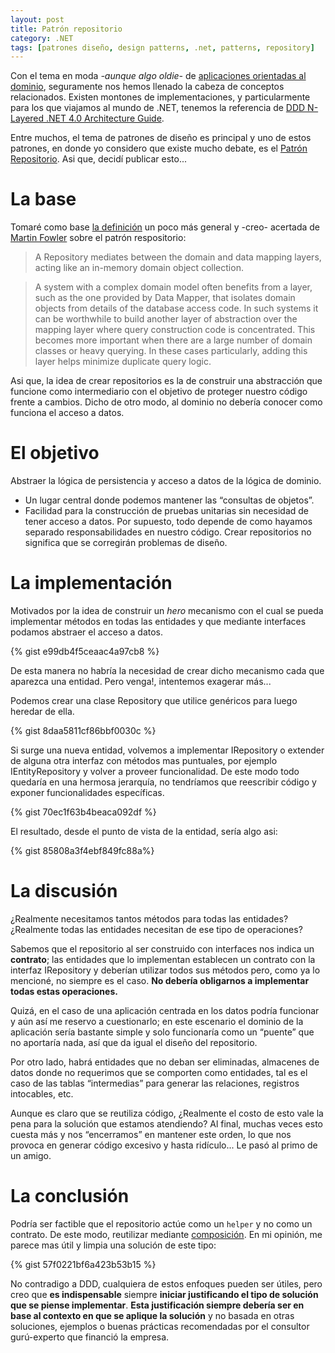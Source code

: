 ```yaml
---
layout: post
title: Patrón repositorio
category: .NET
tags: [patrones diseño, design patterns, .net, patterns, repository]
---
```


Con el tema en moda *-aunque algo oldie-* de [aplicaciones orientadas al dominio](https://en.wikipedia.org/wiki/Domain-driven_design), seguramente nos hemos llenado la cabeza de conceptos relacionados. Existen montones de implementaciones, y particularmente para los que viajamos al mundo de .NET, tenemos la referencia de [DDD N-Layered .NET 4.0 Architecture Guide](https://blogs.msdn.microsoft.com/marblogging/2011/05/23/domain-drive-design-n-layered-net-4-0-architecture-guide/).

Entre muchos, el tema de patrones de diseño es principal y uno de estos patrones, en donde yo considero que existe mucho debate, es el [Patrón Repositorio](https://msdn.microsoft.com/en-us/library/ff649690.aspx). Asi que, decidí publicar esto...

# La base
Tomaré como base [la definición](http://martinfowler.com/eaaCatalog/repository.html) un poco más general y -creo- acertada de [Martin Fowler](http://martinfowler.com/) sobre el patrón respositorio:

> A Repository mediates between the domain and data mapping layers, acting like an in-memory domain object collection.

> A system with a complex domain model often benefits from a layer, such as the one provided by Data Mapper, that isolates domain objects from details of the database access code. In such systems it can be worthwhile to build another layer of abstraction over the mapping layer where query construction code is concentrated. This becomes more important when there are a large number of domain classes or heavy querying. In these cases particularly, adding this layer helps minimize duplicate query logic.

Asi que, la idea de crear repositorios es la de construir una abstracción que funcione como intermediario con el objetivo de proteger nuestro código frente a cambios. Dicho de otro modo, al dominio no debería conocer como funciona el acceso a datos.

# El objetivo

Abstraer la lógica de persistencia y acceso a datos de la lógica de dominio.

- Un lugar central donde podemos mantener las “consultas de objetos”.
- Facilidad para la construcción de pruebas unitarias sin necesidad de tener acceso a datos. Por supuesto, todo depende de como hayamos separado responsabilidades en nuestro código. Crear repositorios no significa que se corregirán problemas de diseño.

# La implementación

Motivados por la idea de construir un *hero* mecanismo con el cual se pueda implementar métodos en todas las entidades y que mediante interfaces podamos abstraer el acceso a datos.

{% gist e99db4f5ceaac4a97cb8 %}

De esta manera no habría la necesidad de crear dicho mecanismo cada que aparezca una entidad. Pero venga!, intentemos exagerar más...

Podemos crear una clase Repository que utilice genéricos para luego heredar de ella.

{% gist 8daa5811cf86bbf0030c %}

Si surge una nueva entidad, volvemos a implementar IRepository o extender de alguna otra interfaz con métodos mas puntuales, por ejemplo IEntityRepository y volver a proveer funcionalidad. De este modo todo quedaría en una hermosa jerarquía, no tendríamos que reescribir código y exponer funcionalidades específicas.

{% gist 70ec1f63b4beaca092df %}

El resultado, desde el punto de vista de la entidad, sería algo asi:

{% gist 85808a3f4ebf849fc88a%}

# La discusión

¿Realmente necesitamos tantos métodos para todas las entidades? ¿Realmente todas las entidades necesitan de ese tipo de operaciones?

Sabemos que el repositorio al ser construido con interfaces nos indica un **contrato**; las entidades que lo implementan establecen un contrato con la interfaz IRepository y deberían utilizar todos sus métodos pero, como ya lo mencioné, no siempre es el caso. **No debería obligarnos a implementar todas estas operaciones.**

Quizá, en el caso de una aplicación centrada en los datos podría funcionar y aún así me reservo a cuestionarlo; en este escenario el dominio de la aplicación sería bastante simple y solo funcionaría como un “puente” que no aportaría nada, así que da igual el diseño del repositorio.

Por otro lado, habrá entidades que no deban ser eliminadas, almacenes de datos donde no requerimos que se comporten como entidades, tal es el caso de las tablas “intermedias” para generar las relaciones, registros intocables, etc.

Aunque es claro que se reutiliza código, ¿Realmente el costo de esto vale la pena para la solución que estamos atendiendo? Al final, muchas veces esto cuesta más y nos “encerramos” en mantener este orden, lo que nos provoca en generar código excesivo y hasta ridículo... Le pasó al primo de un amigo.

# La conclusión

Podría ser factible que el repositorio actúe como un `helper` y no como un contrato. De este modo, reutilizar mediante [composición](https://en.wikipedia.org/wiki/Composition_over_inheritance). En mi opinión, me parece mas útil y limpia una solución de este tipo:

{% gist 57f0221bf6a423b53b15 %}

No contradigo a DDD, cualquiera de estos enfoques pueden ser útiles, pero creo que **es indispensable** siempre **iniciar justificando el tipo de solución que se piense implementar**. **Esta justificación siempre debería ser en base al contexto en que se aplique la solución** y no basada en otras soluciones, ejemplos o buenas prácticas recomendadas por el consultor gurú-experto que financió la empresa.
